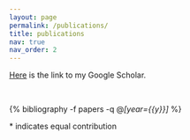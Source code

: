 ```yaml
---
layout: page
permalink: /publications/
title: publications
nav: true
nav_order: 2
---
```


<!-- _pages/publications.md -->
<div class="publications">
  
<p><a href='https://scholar.google.com/citations?user=tnOczoAAAAAJ&hl=en'>Here</a> is the link to my Google Scholar.</p>
<br />

{% bibliography -f papers -q @*[year={{y}}]* %}

<p>* indicates equal contribution</p>

</div>

